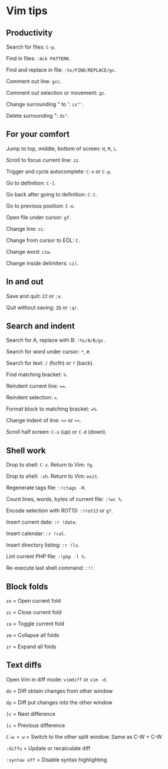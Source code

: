 # Vim tips

## Productivity

Search for files: `C-p`.

Find in files: `:Ack PATTERN`.

Find and replace in file: `:%s/FIND/REPLACE/gc`.

Comment out line: `gcc`.

Comment out selection or movement: `gc`.

Change surrounding " to ': `cs"'`.

Delete surrounding ": `ds"`.

## For your comfort

Jump to top, middle, bottom of screen: `H`, `M`, `L`.

Scroll to focus current line: `zz`.

Trigger and cycle autocomplete: `C-n` or `C-p`.

Go to definition: `C-]`.

Go back after going to definition: `C-t`.

Go to previous position: `C-o`.

Open file under cursor: `gf`.

Change line: `cc`.

Change from cursor to EOL: `C`.

Change word: `ciw`.

Change inside delimiters: `ci(`.

## In and out

Save and quit: `ZZ` or `:x`.

Quit without saving: `ZQ` or `:q!`.

## Search and indent

Search for A, replace with B: `:%s/A/B/gc`.

Search for word under cursor: `*`, `#`.

Search for text: `/` (forth) or `?` (back).

Find matching bracket: `%`.

Reindent current line: `==`.

Reindent selection: `=`.

Format block to matching bracket: `=%`.

Change indent of line: `>>` or `<<`.

Scroll half screen: `C-u` (up) or `C-d` (down).

## Shell work

Drop to shell: `C-z`. Return to Vim: `fg`.

Drop to shell: `:sh`. Return to Vim: `exit`.

Regenerate tags file: `:!ctags -R`.

Count lines, words, bytes of current file: `:!wc %`.

Encode selection with ROT13: `:!rot13` or `g?`.

Insert current date: `:r !date`.

Insert calendar: `:r !cal`.

Insert directory listing: `:r !ls`.

Lint current PHP file: `:!php -l %`.

Re-execute last shell command: `:!!`.

## Block folds

`zo` = Open current fold

`zc` = Close current fold

`za` = Toggle current fold

`zm` = Collapse all folds

`zr` = Expand all folds

## Text diffs

Open Vim in diff mode: `vimdiff` or `vim -d`.

`do` = Diff obtain changes from other window

`dp` = Diff put changes into the other window

`]c` = Next difference

`[c` = Previous difference

`C-w + w` = Switch to the other split window. Same as C-W + C-W

`:diffu` = Update or recalculate diff

`:syntax off` = Disable syntax highlighting
